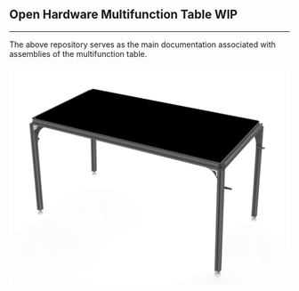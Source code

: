 ## Open Hardware Multifunction Table WIP ##
___
The above repository serves as the main documentation associated with assemblies of the multifunction table.<br>

![00092025](MEDIA/PHOTOS/00092025.jpg "WIP Photo")
